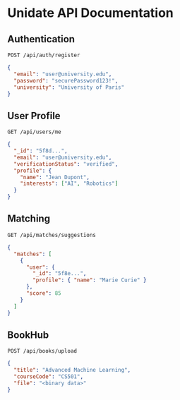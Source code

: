 # Unidate API Documentation

## Authentication
`POST /api/auth/register`
```json
{
  "email": "user@university.edu",
  "password": "securePassword123!",
  "university": "University of Paris"
}
```

## User Profile
`GET /api/users/me`
```json
{
  "_id": "5f8d...",
  "email": "user@university.edu",
  "verificationStatus": "verified",
  "profile": {
    "name": "Jean Dupont",
    "interests": ["AI", "Robotics"]
  }
}
```

## Matching
`GET /api/matches/suggestions`
```json
{
  "matches": [
    {
      "user": {
        "_id": "5f8e...",
        "profile": { "name": "Marie Curie" }
      },
      "score": 85
    }
  ]
}
```

## BookHub
`POST /api/books/upload`
```json
{
  "title": "Advanced Machine Learning",
  "courseCode": "CS501",
  "file": "<binary data>"
}
```